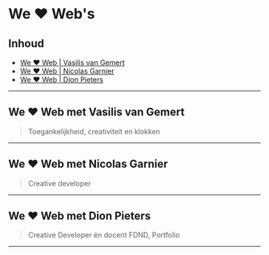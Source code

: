 # We ❤️ Web's

## Inhoud
- [We ♥ Web | Vasilis van Gemert]()
- [We ♥ Web | Nicolas Garnier]()
- [We ♥ Web | Dion Pieters]()

***

## We ❤️ Web met Vasilis van Gemert
> Toegankelijkheid, creativiteit en klokken

***

## We ❤️ Web met Nicolas Garnier
> Creative developer

***

## We ❤️ Web met Dion Pieters 
> Creative Developer én docent FDND, Portfolio

***
